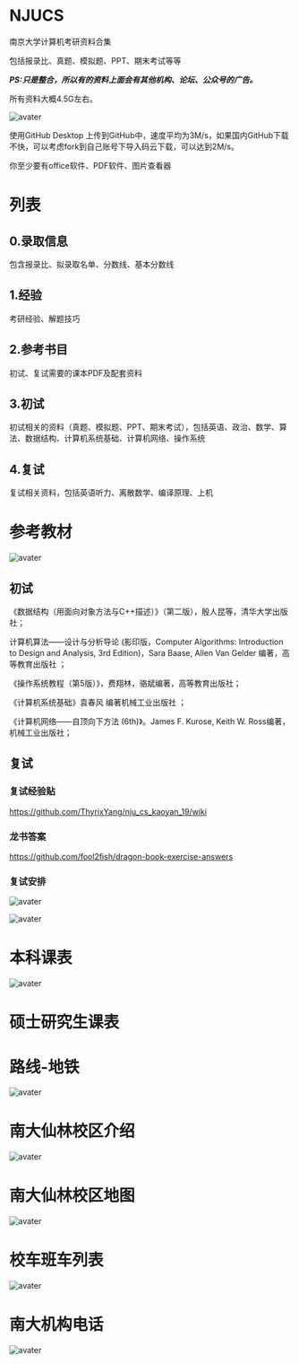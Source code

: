 # NJUCS

南京大学计算机考研资料合集

包括报录比、真题、模拟题、PPT、期末考试等等

***PS:只是整合，所以有的资料上面会有其他机构、论坛、公众号的广告。***

所有资料大概4.5G左右。

![avater](./img/文件大小.PNG)

使用GitHub Desktop 上传到GitHub中，速度平均为3M/s，如果国内GitHub下载不快，可以考虑fork到自己账号下导入码云下载，可以达到2M/s。

你至少要有office软件、PDF软件、图片查看器

# 列表

## 0.录取信息

包含报录比、拟录取名单、分数线、基本分数线

## 1.经验

考研经验、解题技巧

## 2.参考书目

初试、复试需要的课本PDF及配套资料

## 3.初试

初试相关的资料（真题、模拟题、PPT、期末考试），包括英语、政治、数学、算法、数据结构、计算机系统基础、计算机网络、操作系统

## 4.复试

复试相关资料，包括英语听力、离散数学、编译原理、上机

# 参考教材

![avater](./img/南大计算机招生参考书目.png)

## 初试

《数据结构（用面向对象方法与C++描述）》（第二版），殷人昆等，清华大学出版社；

计算机算法——设计与分析导论 (影印版，Computer Algorithms: Introduction to Design and Analysis, 3rd Edition)，Sara Baase, Allen Van Gelder 编著，高等教育出版社 ；

《操作系统教程（第5版）》，费翔林，骆斌编著，高等教育出版社；

《计算机系统基础》袁春风 编著机械工业出版社 ；

《计算机网络——自顶向下方法 (6th)》。James F. Kurose, Keith W. Ross编著，机械工业出版社；

## 复试

### 复试经验贴

https://github.com/ThyrixYang/nju_cs_kaoyan_19/wiki

### 龙书答案

https://github.com/fool2fish/dragon-book-exercise-answers

### 复试安排

![avater](./img/复试安排.png)

![avater](./img/复试安排2.png)

# 本科课表

![avater](./img/南京大学计算机专业课.jpg)

# 硕士研究生课表


# 路线-地铁

![avater](./img/到南大-地铁线路.PNG)


# 南大仙林校区介绍

![avater](./img/南京大学-仙林校区介绍.JPG)

# 南大仙林校区地图

![avater](./img/南京大学-仙林校区地图.PNG)

# 校车班车列表

![avater](./img/南京大学-校园班车时间列表.JPG)

# 南大机构电话

![avater](./img/南京大学-组织机构电话.jpg)

